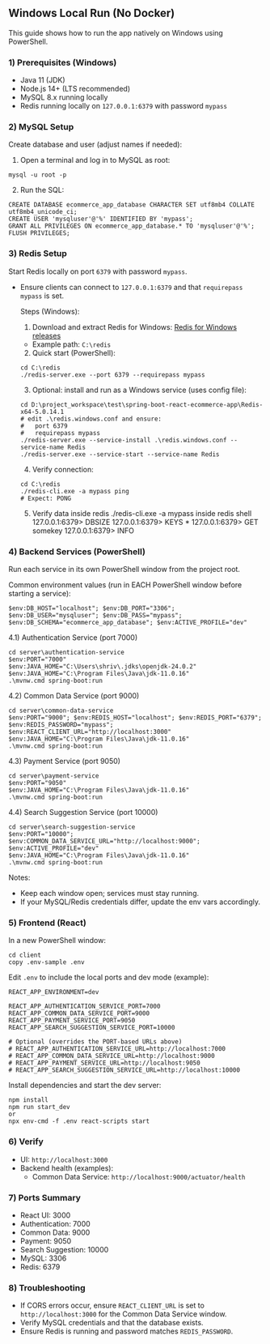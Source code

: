 ## Windows Local Run (No Docker)

This guide shows how to run the app natively on Windows using PowerShell.

### 1) Prerequisites (Windows)
- Java 11 (JDK)
- Node.js 14+ (LTS recommended)
- MySQL 8.x running locally
- Redis running locally on `127.0.0.1:6379` with password `mypass`

### 2) MySQL Setup
Create database and user (adjust names if needed):
1. Open a terminal and log in to MySQL as root:
```
mysql -u root -p
```
2. Run the SQL:
```
CREATE DATABASE ecommerce_app_database CHARACTER SET utf8mb4 COLLATE utf8mb4_unicode_ci;
CREATE USER 'mysqluser'@'%' IDENTIFIED BY 'mypass';
GRANT ALL PRIVILEGES ON ecommerce_app_database.* TO 'mysqluser'@'%';
FLUSH PRIVILEGES;
```

### 3) Redis Setup
Start Redis locally on port `6379` with password `mypass`.
- Ensure clients can connect to `127.0.0.1:6379` and that `requirepass mypass` is set.

    Steps (Windows):
    1) Download and extract Redis for Windows: [Redis for Windows releases](https://github.com/tporadowski/redis/releases)
    - Example path: `C:\redis`

    2) Quick start (PowerShell):
    ```
    cd C:\redis
    ./redis-server.exe --port 6379 --requirepass mypass
    ```

    3) Optional: install and run as a Windows service (uses config file):
    ```
    cd D:\project_workspace\test\spring-boot-react-ecommerce-app\Redis-x64-5.0.14.1
    # edit .\redis.windows.conf and ensure:
    #   port 6379
    #   requirepass mypass
    ./redis-server.exe --service-install .\redis.windows.conf --service-name Redis
    ./redis-server.exe --service-start --service-name Redis
    ```

    4) Verify connection:
    ```
    cd C:\redis
    ./redis-cli.exe -a mypass ping
    # Expect: PONG
    ```

    5) Verify data inside redis
      ./redis-cli.exe -a mypass
      inside redis shell
        127.0.0.1:6379> DBSIZE
        127.0.0.1:6379> KEYS *
        127.0.0.1:6379> GET somekey
        127.0.0.1:6379> INFO

### 4) Backend Services (PowerShell)
Run each service in its own PowerShell window from the project root.

Common environment values (run in EACH PowerShell window before starting a service):
```
$env:DB_HOST="localhost"; $env:DB_PORT="3306"; $env:DB_USER="mysqluser"; $env:DB_PASS="mypass"; $env:DB_SCHEMA="ecommerce_app_database"; $env:ACTIVE_PROFILE="dev"
```

4.1) Authentication Service (port 7000)
```
cd server\authentication-service
$env:PORT="7000"
$env:JAVA_HOME="C:\Users\shriv\.jdks\openjdk-24.0.2"
$env:JAVA_HOME="C:\Program Files\Java\jdk-11.0.16"
.\mvnw.cmd spring-boot:run
```

4.2) Common Data Service (port 9000)
```
cd server\common-data-service
$env:PORT="9000"; $env:REDIS_HOST="localhost"; $env:REDIS_PORT="6379"; $env:REDIS_PASSWORD="mypass"; $env:REACT_CLIENT_URL="http://localhost:3000"
$env:JAVA_HOME="C:\Program Files\Java\jdk-11.0.16"
.\mvnw.cmd spring-boot:run
```

4.3) Payment Service (port 9050)
```
cd server\payment-service
$env:PORT="9050"
$env:JAVA_HOME="C:\Program Files\Java\jdk-11.0.16"
.\mvnw.cmd spring-boot:run
```

4.4) Search Suggestion Service (port 10000)
```
cd server\search-suggestion-service
$env:PORT="10000"; $env:COMMON_DATA_SERVICE_URL="http://localhost:9000"; $env:ACTIVE_PROFILE="dev"
$env:JAVA_HOME="C:\Program Files\Java\jdk-11.0.16"
.\mvnw.cmd spring-boot:run
```

Notes:
- Keep each window open; services must stay running.
- If your MySQL/Redis credentials differ, update the env vars accordingly.

### 5) Frontend (React)
In a new PowerShell window:
```
cd client
copy .env-sample .env
```
Edit `.env` to include the local ports and dev mode (example):
```
REACT_APP_ENVIRONMENT=dev

REACT_APP_AUTHENTICATION_SERVICE_PORT=7000
REACT_APP_COMMON_DATA_SERVICE_PORT=9000
REACT_APP_PAYMENT_SERVICE_PORT=9050
REACT_APP_SEARCH_SUGGESTION_SERVICE_PORT=10000

# Optional (overrides the PORT-based URLs above)
# REACT_APP_AUTHENTICATION_SERVICE_URL=http://localhost:7000
# REACT_APP_COMMON_DATA_SERVICE_URL=http://localhost:9000
# REACT_APP_PAYMENT_SERVICE_URL=http://localhost:9050
# REACT_APP_SEARCH_SUGGESTION_SERVICE_URL=http://localhost:10000
```
Install dependencies and start the dev server:
```
npm install
npm run start_dev
or 
npx env-cmd -f .env react-scripts start
```

### 6) Verify
- UI: `http://localhost:3000`
- Backend health (examples):
  - Common Data Service: `http://localhost:9000/actuator/health`

### 7) Ports Summary
- React UI: 3000
- Authentication: 7000
- Common Data: 9000
- Payment: 9050
- Search Suggestion: 10000
- MySQL: 3306
- Redis: 6379

### 8) Troubleshooting
- If CORS errors occur, ensure `REACT_CLIENT_URL` is set to `http://localhost:3000` for the Common Data Service window.
- Verify MySQL credentials and that the database exists.
- Ensure Redis is running and password matches `REDIS_PASSWORD`.

